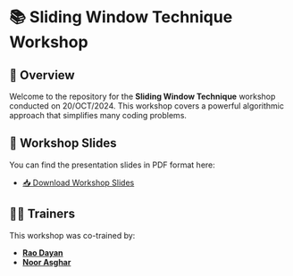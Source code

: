 # 📚 Sliding Window Technique Workshop

## 🎉 Overview
Welcome to the repository for the **Sliding Window Technique** workshop conducted on 20/OCT/2024. This workshop covers a powerful algorithmic approach that simplifies many coding problems.

## 📝 Workshop Slides
You can find the presentation slides in PDF format here:
- [📥 Download Workshop Slides](https://drive.google.com/drive/folders/1rjb3IYKJY4LZZHwrMgXzx0m-20-SHBtX?usp=drive_link)


## 👩‍🏫 Trainers
This workshop was co-trained by:
- [**Rao Dayan**](https://www.linkedin.com/in/dayan-atif/) 
- [**Noor Asghar**](https://www.linkedin.com/in/noor-asghar/)


